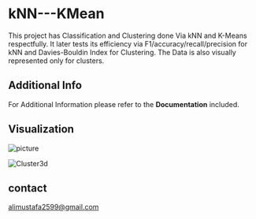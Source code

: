 # kNN---KMean
This project has Classification and Clustering done Via kNN and K-Means respectfully. It later tests its efficiency via F1/accuracy/recall/precision for kNN and Davies-Bouldin Index for Clustering. The Data is also visually represented only for clusters.

## Additional Info
For Additional Information please refer to the **Documentation** included.

## Visualization

![picture](https://user-images.githubusercontent.com/91639328/150411552-c0dea73d-bc85-4c3e-89a8-031ca3a6822a.png)

![Cluster3d](https://user-images.githubusercontent.com/91639328/150411586-426f9258-04f0-4fb4-8b83-40e1e2aef0f4.png)




## contact 
alimustafa2599@gmail.com
